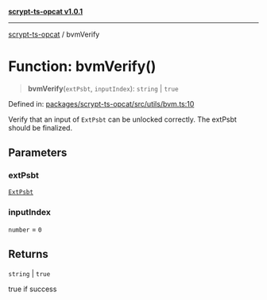 [**scrypt-ts-opcat v1.0.1**](../README.md)

***

[scrypt-ts-opcat](../README.md) / bvmVerify

# Function: bvmVerify()

> **bvmVerify**(`extPsbt`, `inputIndex`): `string` \| `true`

Defined in: [packages/scrypt-ts-opcat/src/utils/bvm.ts:10](https://github.com/OPCAT-Labs/ts-tools/blob/e67b8657b34dbf57f8a4f9bdf87cdc2742db16bb/packages/scrypt-ts-opcat/src/utils/bvm.ts#L10)

Verify that an input of `ExtPsbt` can be unlocked correctly. The extPsbt should be finalized.

## Parameters

### extPsbt

[`ExtPsbt`](../classes/ExtPsbt.md)

### inputIndex

`number` = `0`

## Returns

`string` \| `true`

true if success
